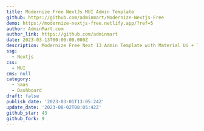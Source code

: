 ```yaml
---
title: Modernize Free NextJs MUI Admin Template
github: https://github.com/adminmart/Modernize-Nextjs-Free
demo: https://modernize-nextjs-free.netlify.app/?ref=5
author: AdminMart.com
author_link: https://github.com/adminmart
date: 2023-03-13T00:00:00.000Z
description: Modernize Free Next 13 Admin Template with Material Ui + Typescript.
ssg:
  - Nextjs
css:
  - MUI
cms: null
category:
  - Saas
  - Dashboard
draft: false
publish_date: '2023-03-01T13:05:24Z'
update_date: '2023-08-02T08:05:42Z'
github_star: 43
github_fork: 9
---
```

